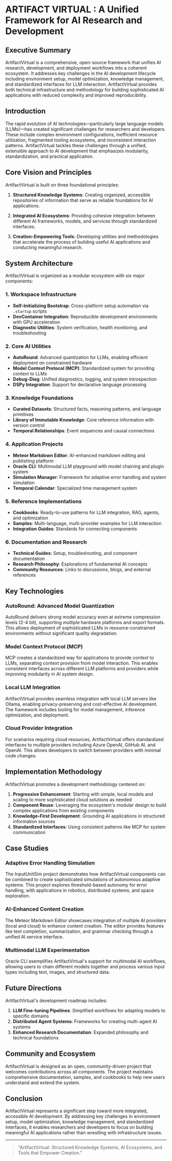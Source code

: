 # ARTIFACT VIRTUAL  : A Unified Framework for AI Research and Development

## Executive Summary

ArtifactVirtual is a comprehensive, open-source framework that unifies AI research, development, and deployment workflows into a coherent ecosystem. It addresses key challenges in the AI development lifecycle including environment setup, model optimization, knowledge management, and standardized interfaces for LLM interaction. ArtifactVirtual provides both technical infrastructure and methodology for building sophisticated AI applications with reduced complexity and improved reproducibility.

## Introduction

The rapid evolution of AI technologies—particularly large language models (LLMs)—has created significant challenges for researchers and developers. These include complex environment configurations, inefficient resource utilization, fragmented tooling ecosystems, and inconsistent interaction patterns. ArtifactVirtual tackles these challenges through a unified, extensible approach to AI development that emphasizes modularity, standardization, and practical application.

## Core Vision and Principles

ArtifactVirtual is built on three foundational principles:

1. **Structured Knowledge Systems**: Creating organized, accessible repositories of information that serve as reliable foundations for AI applications.

2. **Integrated AI Ecosystems**: Providing cohesive integration between different AI frameworks, models, and services through standardized interfaces.

3. **Creation-Empowering Tools**: Developing utilities and methodologies that accelerate the process of building useful AI applications and conducting meaningful research.

## System Architecture

ArtifactVirtual is organized as a modular ecosystem with six major components:

### 1. Workspace Infrastructure

- **Self-Initializing Bootstrap**: Cross-platform setup automation via `.startup` scripts
- **DevContainer Integration**: Reproducible development environments with GPU acceleration
- **Diagnostic Utilities**: System verification, health monitoring, and troubleshooting

### 2. Core AI Utilities

- **AutoRound**: Advanced quantization for LLMs, enabling efficient deployment on constrained hardware
- **Model Context Protocol (MCP)**: Standardized system for providing context to LLMs
- **Debug-Diag**: Unified diagnostics, logging, and system introspection
- **DSPy Integration**: Support for declarative language processing

### 3. Knowledge Foundations

- **Curated Datasets**: Structured facts, reasoning patterns, and language primitives
- **Library of Immutable Knowledge**: Core reference information with version control
- **Temporal Relationships**: Event sequences and causal connections

### 4. Application Projects

- **Meteor Markdown Editor**: AI-enhanced markdown editing and publishing platform
- **Oracle CLI**: Multimodal LLM playground with model chaining and plugin system
- **Simulation Manager**: Framework for adaptive error handling and system simulation
- **Temporal Calendar**: Specialized time management system

### 5. Reference Implementations

- **Cookbooks**: Ready-to-use patterns for LLM integration, RAG, agents, and optimization
- **Samples**: Multi-language, multi-provider examples for LLM interaction
- **Integration Guides**: Standards for connecting components

### 6. Documentation and Research

- **Technical Guides**: Setup, troubleshooting, and component documentation
- **Research Philosophy**: Explorations of fundamental AI concepts
- **Community Resources**: Links to discussions, blogs, and external references

## Key Technologies

### AutoRound: Advanced Model Quantization

AutoRound delivers strong model accuracy even at extreme compression levels (2-4 bit), supporting multiple hardware platforms and export formats. This allows deployment of sophisticated LLMs in resource-constrained environments without significant quality degradation.

### Model Context Protocol (MCP)

MCP creates a standardized way for applications to provide context to LLMs, separating context provision from model interaction. This enables consistent interfaces across different LLM platforms and providers while improving modularity in AI system design.

### Local LLM Integration

ArtifactVirtual provides seamless integration with local LLM servers like Ollama, enabling privacy-preserving and cost-effective AI development. The framework includes tooling for model management, inference optimization, and deployment.

### Cloud Provider Integration

For scenarios requiring cloud resources, ArtifactVirtual offers standardized interfaces to multiple providers including Azure OpenAI, GitHub AI, and OpenAI. This allows developers to switch between providers with minimal code changes.

## Implementation Methodology

ArtifactVirtual promotes a development methodology centered on:

1. **Progressive Enhancement**: Starting with simple, local models and scaling to more sophisticated cloud solutions as needed
2. **Component Reuse**: Leveraging the ecosystem's modular design to build complex applications from existing components
3. **Knowledge-First Development**: Grounding AI applications in structured information sources
4. **Standardized Interfaces**: Using consistent patterns like MCP for system communication

## Case Studies

### Adaptive Error Handling Simulation

The InputUnitSim project demonstrates how ArtifactVirtual components can be combined to create sophisticated simulations of autonomous adaptive systems. This project explores threshold-based autonomy for error handling, with applications in robotics, distributed systems, and space exploration.

### AI-Enhanced Content Creation

The Meteor Markdown Editor showcases integration of multiple AI providers (local and cloud) to enhance content creation. The editor provides features like text completion, summarization, and grammar checking through a unified AI service interface.

### Multimodal LLM Experimentation

Oracle CLI exemplifies ArtifactVirtual's support for multimodal AI workflows, allowing users to chain different models together and process various input types including text, images, and structured data.

## Future Directions

ArtifactVirtual's development roadmap includes:

1. **LLM Fine-tuning Pipelines**: Simplified workflows for adapting models to specific domains
2. **Distributed Agent Systems**: Frameworks for creating multi-agent AI systems
3. **Enhanced Research Documentation**: Expanded philosophy and technical foundations

## Community and Ecosystem

ArtifactVirtual is designed as an open, community-driven project that welcomes contributions across all components. The project maintains comprehensive documentation, samples, and cookbooks to help new users understand and extend the system.

## Conclusion

ArtifactVirtual represents a significant step toward more integrated, accessible AI development. By addressing key challenges in environment setup, model optimization, knowledge management, and standardized interfaces, it enables researchers and developers to focus on building meaningful AI applications rather than wrestling with infrastructure issues.

---

> "ArtifactVirtual: Structured Knowledge Systems, AI Ecosystems, and Tools that Empower Creation."